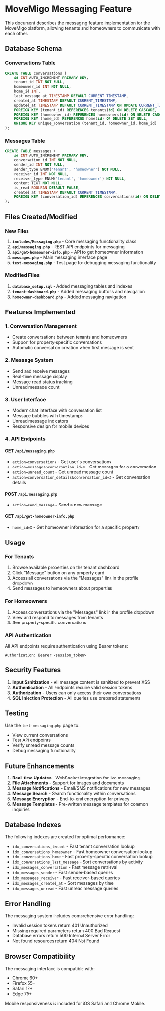 # MoveMigo Messaging Feature

This document describes the messaging feature implementation for the MoveMigo platform, allowing tenants and homeowners to communicate with each other.

## Database Schema

### Conversations Table
```sql
CREATE TABLE conversations (
    id INT AUTO_INCREMENT PRIMARY KEY,
    tenant_id INT NOT NULL,
    homeowner_id INT NOT NULL,
    home_id INT,
    last_message_at TIMESTAMP DEFAULT CURRENT_TIMESTAMP,
    created_at TIMESTAMP DEFAULT CURRENT_TIMESTAMP,
    updated_at TIMESTAMP DEFAULT CURRENT_TIMESTAMP ON UPDATE CURRENT_TIMESTAMP,
    FOREIGN KEY (tenant_id) REFERENCES tenants(id) ON DELETE CASCADE,
    FOREIGN KEY (homeowner_id) REFERENCES homeowners(id) ON DELETE CASCADE,
    FOREIGN KEY (home_id) REFERENCES home(id) ON DELETE SET NULL,
    UNIQUE KEY unique_conversation (tenant_id, homeowner_id, home_id)
);
```

### Messages Table
```sql
CREATE TABLE messages (
    id INT AUTO_INCREMENT PRIMARY KEY,
    conversation_id INT NOT NULL,
    sender_id INT NOT NULL,
    sender_type ENUM('tenant', 'homeowner') NOT NULL,
    receiver_id INT NOT NULL,
    receiver_type ENUM('tenant', 'homeowner') NOT NULL,
    content TEXT NOT NULL,
    is_read BOOLEAN DEFAULT FALSE,
    created_at TIMESTAMP DEFAULT CURRENT_TIMESTAMP,
    FOREIGN KEY (conversation_id) REFERENCES conversations(id) ON DELETE CASCADE
);
```

## Files Created/Modified

### New Files
1. **`includes/Messaging.php`** - Core messaging functionality class
2. **`api/messaging.php`** - REST API endpoints for messaging
3. **`api/get-homeowner-info.php`** - API to get homeowner information
4. **`messages.php`** - Main messaging interface page
5. **`test-messaging.php`** - Test page for debugging messaging functionality

### Modified Files
1. **`database_setup.sql`** - Added messaging tables and indexes
2. **`tenant-dashboard.php`** - Added messaging buttons and navigation
3. **`homeowner-dashboard.php`** - Added messaging navigation

## Features Implemented

### 1. Conversation Management
- Create conversations between tenants and homeowners
- Support for property-specific conversations
- Automatic conversation creation when first message is sent

### 2. Message System
- Send and receive messages
- Real-time message display
- Message read status tracking
- Unread message count

### 3. User Interface
- Modern chat interface with conversation list
- Message bubbles with timestamps
- Unread message indicators
- Responsive design for mobile devices

### 4. API Endpoints

#### GET `/api/messaging.php`
- `action=conversations` - Get user's conversations
- `action=messages&conversation_id=X` - Get messages for a conversation
- `action=unread_count` - Get unread message count
- `action=conversation_details&conversation_id=X` - Get conversation details

#### POST `/api/messaging.php`
- `action=send_message` - Send a new message

#### GET `/api/get-homeowner-info.php`
- `home_id=X` - Get homeowner information for a specific property

## Usage

### For Tenants
1. Browse available properties on the tenant dashboard
2. Click "Message" button on any property card
3. Access all conversations via the "Messages" link in the profile dropdown
4. Send messages to homeowners about properties

### For Homeowners
1. Access conversations via the "Messages" link in the profile dropdown
2. View and respond to messages from tenants
3. See property-specific conversations

### API Authentication
All API endpoints require authentication using Bearer tokens:
```
Authorization: Bearer <session_token>
```

## Security Features

1. **Input Sanitization** - All message content is sanitized to prevent XSS
2. **Authentication** - All endpoints require valid session tokens
3. **Authorization** - Users can only access their own conversations
4. **SQL Injection Protection** - All queries use prepared statements

## Testing

Use the `test-messaging.php` page to:
- View current conversations
- Test API endpoints
- Verify unread message counts
- Debug messaging functionality

## Future Enhancements

1. **Real-time Updates** - WebSocket integration for live messaging
2. **File Attachments** - Support for images and documents
3. **Message Notifications** - Email/SMS notifications for new messages
4. **Message Search** - Search functionality within conversations
5. **Message Encryption** - End-to-end encryption for privacy
6. **Message Templates** - Pre-written message templates for common inquiries

## Database Indexes

The following indexes are created for optimal performance:
- `idx_conversations_tenant` - Fast tenant conversation lookup
- `idx_conversations_homeowner` - Fast homeowner conversation lookup
- `idx_conversations_home` - Fast property-specific conversation lookup
- `idx_conversations_last_message` - Sort conversations by activity
- `idx_messages_conversation` - Fast message retrieval
- `idx_messages_sender` - Fast sender-based queries
- `idx_messages_receiver` - Fast receiver-based queries
- `idx_messages_created_at` - Sort messages by time
- `idx_messages_unread` - Fast unread message queries

## Error Handling

The messaging system includes comprehensive error handling:
- Invalid session tokens return 401 Unauthorized
- Missing required parameters return 400 Bad Request
- Database errors return 500 Internal Server Error
- Not found resources return 404 Not Found

## Browser Compatibility

The messaging interface is compatible with:
- Chrome 60+
- Firefox 55+
- Safari 12+
- Edge 79+

Mobile responsiveness is included for iOS Safari and Chrome Mobile. 